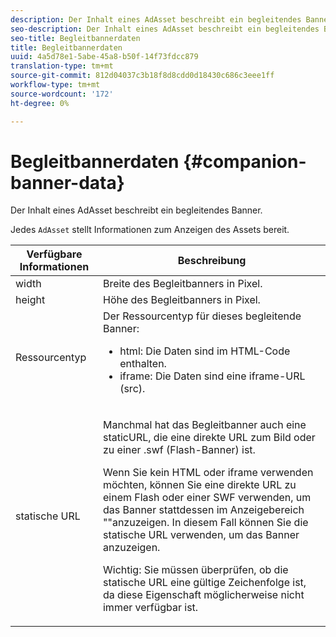 ```yaml
---
description: Der Inhalt eines AdAsset beschreibt ein begleitendes Banner.
seo-description: Der Inhalt eines AdAsset beschreibt ein begleitendes Banner.
seo-title: Begleitbannerdaten
title: Begleitbannerdaten
uuid: 4a5d78e1-5abe-45a8-b50f-14f73fdcc879
translation-type: tm+mt
source-git-commit: 812d04037c3b18f8d8cdd0d18430c686c3eee1ff
workflow-type: tm+mt
source-wordcount: '172'
ht-degree: 0%

---
```



# Begleitbannerdaten {#companion-banner-data}

Der Inhalt eines AdAsset beschreibt ein begleitendes Banner.

<!--<a id="section_D730B4FD6FD749E9860B6A07FC110552"></a>-->

Jedes `AdAsset` stellt Informationen zum Anzeigen des Assets bereit.

<table id="table_760C885E2DCA4BE983CC57FDA7BD5B14"> 
 <thead> 
  <tr> 
   <th colname="col1" class="entry"> Verfügbare Informationen </th> 
   <th colname="col2" class="entry"> Beschreibung </th> 
  </tr> 
 </thead>
 <tbody> 
  <tr> 
   <td colname="col1"> width </td> 
   <td colname="col2"> Breite des Begleitbanners in Pixel. </td> 
  </tr> 
  <tr> 
   <td colname="col1"> height </td> 
   <td colname="col2"> Höhe des Begleitbanners in Pixel. </td> 
  </tr> 
  <tr> 
   <td colname="col1"> Ressourcentyp </td> 
   <td colname="col2">Der Ressourcentyp für dieses begleitende Banner: 
    <ul id="ul_A067787FE49E4B6095BE0AC1D447DBB3"> 
     <li id="li_02B7224C67004095B3F6E50FD21E507E">html: Die Daten sind im HTML-Code enthalten. </li> 
     <li id="li_5F37E14472424F808C6094F42009E676">iframe: Die Daten sind eine iframe-URL (src). </li> 
    </ul> </td> 
  </tr> 
  <tr> 
   <td colname="col1"> statische URL </td> 
   <td colname="col2"> <p>Manchmal hat das Begleitbanner auch eine <span class="codeph"> staticURL</span>, die eine direkte URL zum Bild oder zu einer <span class="codeph"> .swf</span> (Flash-Banner) ist. </p> <p>Wenn Sie kein HTML oder iframe verwenden möchten, können Sie eine direkte URL zu einem Flash oder einer SWF verwenden, um das Banner stattdessen im Anzeigebereich ""anzuzeigen. In diesem Fall können Sie die statische URL <span class="codeph"> </span> verwenden, um das Banner anzuzeigen. </p> <p>Wichtig:  Sie müssen überprüfen, ob die statische URL eine gültige Zeichenfolge ist, da diese Eigenschaft möglicherweise nicht immer verfügbar ist. </p> </td> 
  </tr> 
 </tbody> 
</table>

